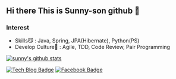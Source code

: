 ## Hi there This is Sunny-son github 👋

### Interest
- Skills:smirk_cat: : Java, Spring, JPA(Hibernate), Python(PS)
- Develop Culture:palm_tree: : Agile, TDD, Code Review, Pair Programming


[![sunny's github stats](https://github-readme-stats.vercel.app/api?username=kses1010)](https://github.com/anuraghazra/github-readme-stats)

[![Tech Blog Badge](http://img.shields.io/badge/-Tech%20blog-black?style=flat-square&logo=github&link=https://sunny-son.space)](https://www.sunny-son.space/)
[![Facebook Badge](https://img.shields.io/badge/facebook-1877f2?style=flat-square&logo=facebook&logoColor=white&link=https://www.facebook.com/kses1010)](https://www.facebook.com/kses1010)

<!--
**kses1010/kses1010** is a ✨ _special_ ✨ repository because its `README.md` (this file) appears on your GitHub profile.

Here are some ideas to get you started:

- 🔭 I’m currently working on ...
- 🌱 I’m currently learning ...
- 👯 I’m looking to collaborate on ...
- 🤔 I’m looking for help with ...
- 💬 Ask me about ...
- 📫 How to reach me: ...
- 😄 Pronouns: ...
- ⚡ Fun fact: ...
-->
